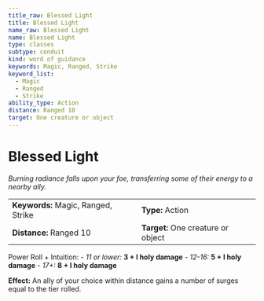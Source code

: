 ```yaml
---
title_raw: Blessed Light
title: Blessed Light
name_raw: Blessed Light
name: Blessed Light
type: classes
subtype: conduit
kind: word of guidance
keywords: Magic, Ranged, Strike
keyword_list:
  - Magic
  - Ranged
  - Strike
ability_type: Action
distance: Ranged 10
target: One creature or object
---
```


# Blessed Light

*Burning radiance falls upon your foe, transferring some of their energy to a nearby ally.*

|                                     |                                    |
| :---------------------------------- | :--------------------------------- |
| **Keywords:** Magic, Ranged, Strike | **Type:** Action                   |
| **Distance:** Ranged 10             | **Target:** One creature or object |

Power Roll + Intuition: - *11 or lower:* **3 + I holy damage** - *12-16:* **5 + I holy damage** - *17+:* **8 + I holy damage**

**Effect:** An ally of your choice within distance gains a number of surges equal to the tier rolled.

